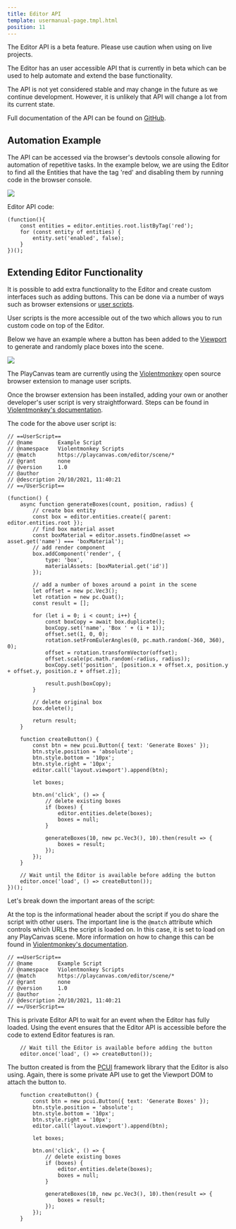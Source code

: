 ```yaml
---
title: Editor API
template: usermanual-page.tmpl.html
position: 11
---
```


<div class="alert alert-info">
The Editor API is a beta feature. Please use caution when using on live projects.
</div>

The Editor has an user accessible API that is currently in beta which can be used to help automate and extend the base functionality.

The API is not yet considered stable and may change in the future as we continue development. However, it is unlikely that API will change a lot from its current state.

Full documentation of the API can be found on [GitHub][github-api].


## Automation Example

The API can be accessed via the browser's devtools console allowing for automation of repetitive tasks. In the example below, we are using the Editor to find all the Entities that have the tag 'red' and disabling them by running code in the browser console.

![][disable-red-boxes-gif]

Editor API code:
```
(function(){
    const entities = editor.entities.root.listByTag('red');
    for (const entity of entities) {
        entity.set('enabled', false);
    }
})();
```


## Extending Editor Functionality

It is possible to add extra functionality to the Editor and create custom interfaces such as adding buttons. This can be done via a number of ways such as browser extensions or [user scripts][user-scripts].

User scripts is the more accessible out of the two which allows you to run custom code on top of the Editor.

Below we have an example where a button has been added to the [Viewport][viewport] to generate and randomly place boxes into the scene.

![][generate-boxes-gif]

The PlayCanvas team are currently using the [Violentmonkey][violentmonkey] open source browser extension to manage user scripts.

Once the browser extension has been installed, adding your own or another developer's user script is very straightforward. Steps can be found in [Violentmonkey's documentation][violentmonkey-docs].

The code for the above user script is:
```
// ==UserScript==
// @name        Example Script
// @namespace   Violentmonkey Scripts
// @match       https://playcanvas.com/editor/scene/*
// @grant       none
// @version     1.0
// @author      -
// @description 20/10/2021, 11:40:21
// ==/UserScript==

(function() {
    async function generateBoxes(count, position, radius) {
        // create box entity
        const box = editor.entities.create({ parent: editor.entities.root });
        // find box material asset
        const boxMaterial = editor.assets.findOne(asset => asset.get('name') === 'boxMaterial');
        // add render component
        box.addComponent('render', {
            type: 'box',
            materialAssets: [boxMaterial.get('id')]
        });

        // add a number of boxes around a point in the scene
        let offset = new pc.Vec3();
        let rotation = new pc.Quat();
        const result = [];

        for (let i = 0; i < count; i++) {
            const boxCopy = await box.duplicate();
            boxCopy.set('name', 'Box ' + (i + 1));
            offset.set(1, 0, 0);
            rotation.setFromEulerAngles(0, pc.math.random(-360, 360), 0);
            offset = rotation.transformVector(offset);
            offset.scale(pc.math.random(-radius, radius));
            boxCopy.set('position', [position.x + offset.x, position.y + offset.y, position.z + offset.z]);

            result.push(boxCopy);
        }

        // delete original box
        box.delete();

        return result;
    }

    function createButton() {
        const btn = new pcui.Button({ text: 'Generate Boxes' });
        btn.style.position = 'absolute';
        btn.style.bottom = '10px';
        btn.style.right = '10px';
        editor.call('layout.viewport').append(btn);

        let boxes;

        btn.on('click', () => {
            // delete existing boxes
            if (boxes) {
                editor.entities.delete(boxes);
                boxes = null;
            }

            generateBoxes(10, new pc.Vec3(), 10).then(result => {
                boxes = result;
            });
        });
    }

    // Wait until the Editor is available before adding the button
    editor.once('load', () => createButton());
})();
```

Let's break down the important areas of the script:

At the top is the informational header about the script if you do share the script with other users. The important line is the `@match` attribute which controls which URLs the script is loaded on. In this case, it is set to load on any PlayCanvas scene. More information on how to change this can be found in [Violentmonkey's documentation][violentmonkey-matching].
```
// ==UserScript==
// @name        Example Script
// @namespace   Violentmonkey Scripts
// @match       https://playcanvas.com/editor/scene/*
// @grant       none
// @version     1.0
// @author      -
// @description 20/10/2021, 11:40:21
// ==/UserScript==
```

This is private Editor API to wait for an event when the Editor has fully loaded. Using the event ensures that the Editor API is accessible before the code to extend Editor features is ran.
```
    // Wait till the Editor is available before adding the button
    editor.once('load', () => createButton());
```

The button created is from the [PCUI][pcui] framework library that the Editor is also using. Again, there is some private API use to get the Viewport DOM to attach the button to.
```
    function createButton() {
        const btn = new pcui.Button({ text: 'Generate Boxes' });
        btn.style.position = 'absolute';
        btn.style.bottom = '10px';
        btn.style.right = '10px';
        editor.call('layout.viewport').append(btn);

        let boxes;

        btn.on('click', () => {
            // delete existing boxes
            if (boxes) {
                editor.entities.delete(boxes);
                boxes = null;
            }

            generateBoxes(10, new pc.Vec3(), 10).then(result => {
                boxes = result;
            });
        });
    }
```

[disable-red-boxes-gif]: /images/user-manual/editor/editor-api/disable-red-boxes.gif
[github-api]: https://github.com/playcanvas/editor-api
[user-scripts]: https://en.wikipedia.org/wiki/Userscript
[viewport]: /user-manual/designer/viewport
[violentmonkey]: https://violentmonkey.github.io/
[violentmonkey-docs]: https://violentmonkey.github.io/guide/creating-a-userscript/
[violentmonkey-matching]: https://violentmonkey.github.io/api/matching/
[generate-boxes-gif]: /images/user-manual/editor/editor-api/generate-random-boxes.gif
[pcui]: https://github.com/playcanvas/pcui